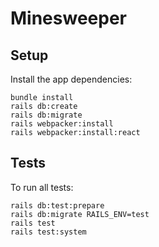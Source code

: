 # Minesweeper

## Setup

Install the app dependencies:

```
bundle install
rails db:create
rails db:migrate
rails webpacker:install
rails webpacker:install:react
```

## Tests

To run all tests:

```
rails db:test:prepare
rails db:migrate RAILS_ENV=test
rails test
rails test:system
```
